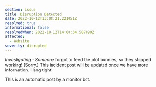 ```yaml
---
section: issue
title: Disruption Detected
date: 2022-10-12T13:08:21.221051Z
resolved: true
informational: false
resolvedWhen: 2022-10-12T14:00:34.587090Z
affected:
  - Website
severity: disrupted
---
```

*Investigating* - _Someone_ forgot to feed the plot bunnies, so they stopped working! (Sorry.) This incident post will be updated once we have more information. Hang tight!

This is an automatic post by a monitor bot.
        